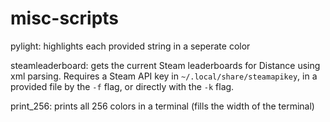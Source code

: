 # misc-scripts

pylight: highlights each provided string in a seperate color

steamleaderboard: gets the current Steam leaderboards for Distance using xml parsing. Requires a Steam API key in `~/.local/share/steamapikey`, in a provided file by the `-f` flag, or directly with the `-k` flag.

print_256: prints all 256 colors in a terminal (fills the width of the terminal)

